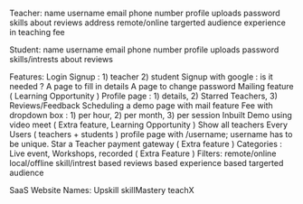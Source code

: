 Teacher: name
         username
         email
         phone number
         profile uploads
         password
         skills
         about
         reviews
         address
         remote/online
         targerted audience
         experience in teaching
         fee

Student: name
         username
         email
         phone number
         profile uploads
         password
         skills/intrests
         about
         reviews

Features: Login 
          Signup : 1) teacher 2) student
          Signup with google : is it needed ?
          A page to fill in details
          A page to change password
          Mailing feature ( Learning Opportunity )
          Profile page : 1) details, 2) Starred Teachers, 3) Reviews/Feedback
          Scheduling a demo page with mail feature
          Fee with dropdown box : 1) per hour, 2) per month, 3) per session
          Inbuilt Demo using video meet ( Extra feature, Learning Opportunity )
          Show all teachers
          Every Users ( teachers + students ) profile page with /username; username has to be unique.
          Star a Teacher
          payment gateway ( Extra feature )
          Categories : Live event, Workshops, recorded ( Extra Feature )
          Filters: remote/online
                   local/offline
                   skill/intrest based
                   reviews based
                   experience based
                   targerted audience

SaaS Website Names: Upskill 
                    skillMastery
                    teachX














